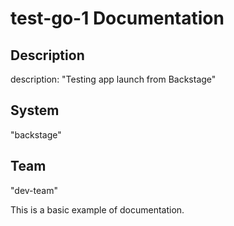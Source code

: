# test-go-1 Documentation
## Description

description: "Testing app launch from Backstage"

## System

"backstage"

## Team

"dev-team"

This is a basic example of documentation.
